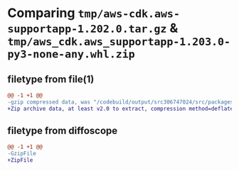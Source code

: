 # Comparing `tmp/aws-cdk.aws-supportapp-1.202.0.tar.gz` & `tmp/aws_cdk.aws_supportapp-1.203.0-py3-none-any.whl.zip`

## filetype from file(1)

```diff
@@ -1 +1 @@
-gzip compressed data, was "/codebuild/output/src306747024/src/packages/@aws-cdk/aws-supportapp/dist/python/aws-cdk.aws-supportapp-1.202.0.tar", last modified: Fri May 19 23:12:51 2023, max compression
+Zip archive data, at least v2.0 to extract, compression method=deflate
```

## filetype from diffoscope

```diff
@@ -1 +1 @@
-GzipFile
+ZipFile
```

